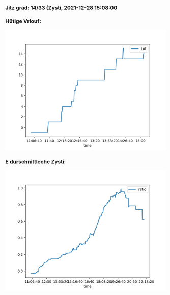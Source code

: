 ### Jitz grad: 14/33 (Zysti, 2021-12-28 15:08:00

### Hütige Vrlouf:
![Graph](Today.png)

### E durschnittleche Zysti:
![Graph](Zysti.png)